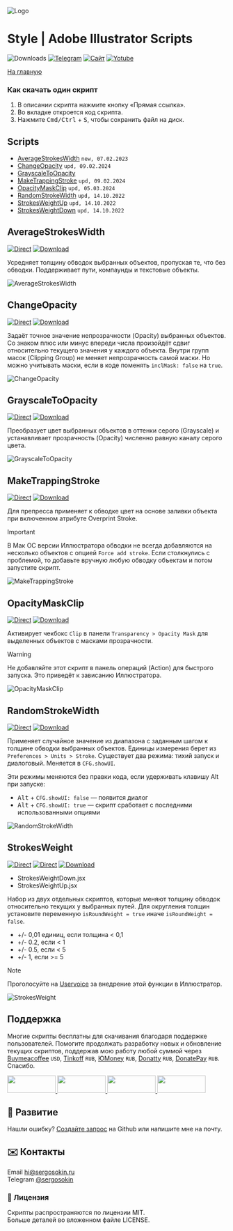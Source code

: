 ![Logo](https://i.ibb.co/mF018gV/emblem.png)

# Style | Adobe Illustrator Scripts

![Downloads](https://img.shields.io/badge/Скачивания-26k-27CF7D.svg) [![Telegram](https://img.shields.io/badge/Telegram--канал-%40aiscripts-0088CC.svg)](https://t.me/aiscripts) [![Сайт](https://img.shields.io/badge/Сайт-ais.sergosoikn.ru-FF7548.svg)](https://ais.sergosokin.ru) [![Yotube](https://img.shields.io/badge/Youtube-%40SergOsokinArt-FF0000.svg)](https://www.youtube.com/c/SergOsokinArt/videos)

[На главную](../README.ru.md)

### Как скачать один скрипт
1. В описании скрипта нажмите кнопку «Прямая ссылка».
2. Во вкладке откроется код скрипта.
3. Нажмите <kbd>Cmd/Ctrl</kbd> + <kbd>S</kbd>, чтобы сохранить файл на диск.

## Scripts
* [AverageStrokesWidth](https://github.com/creold/illustrator-scripts/blob/master/md/Style.ru.md#averagestrokeswidth) `new, 07.02.2023`
* [ChangeOpacity](https://github.com/creold/illustrator-scripts/blob/master/md/Style.ru.md#changeopacity) `upd, 09.02.2024`
* [GrayscaleToOpacity](https://github.com/creold/illustrator-scripts/blob/master/md/Style.ru.md#grayscaletoopacity)
* [MakeTrappingStroke](https://github.com/creold/illustrator-scripts/blob/master/md/Style.ru.md#maketrappingstroke) `upd, 09.02.2024`
* [OpacityMaskClip](https://github.com/creold/illustrator-scripts/blob/master/md/Style.ru.md#opacitymaskclip) `upd, 05.03.2024`
* [RandomStrokeWidth](https://github.com/creold/illustrator-scripts/blob/master/md/Style.ru.md#randomstrokewidth) `upd, 14.10.2022`
* [StrokesWeightUp](https://github.com/creold/illustrator-scripts/blob/master/md/Style.ru.md#strokesweight) `upd, 14.10.2022`
* [StrokesWeightDown](https://github.com/creold/illustrator-scripts/blob/master/md/Style.ru.md#strokesweight) `upd, 14.10.2022`

## AverageStrokesWidth
[![Direct](https://img.shields.io/badge/Прямая%20ссылка-AverageStrokesWidth.jsx-FF6900.svg)](https://rebrand.ly/avgstrwd) [![Download](https://img.shields.io/badge/Скачать%20все-Zip--архив-0088CC.svg)](https://bit.ly/2M0j95N)

Усредняет толщину обводок выбранных объектов, пропуская те, что без обводки. Поддерживает пути, компаунды и текстовые объекты. 

![AverageStrokesWidth](https://i.ibb.co/3shb651/Average-Strokes-Width.gif)

## ChangeOpacity
[![Direct](https://img.shields.io/badge/Прямая%20ссылка-ChangeOpacity.jsx-FF6900.svg)](https://rebrand.ly/chngopa) [![Download](https://img.shields.io/badge/Скачать%20все-Zip--архив-0088CC.svg)](https://bit.ly/2M0j95N)

Задаёт точное значение непрозрачности (Opacity) выбранных объектов. Со знаком плюс или минус впереди числа произойдёт сдвиг относительно текущего значения у каждого объекта. Внутри групп масок (Clipping Group) не меняет непрозрачность самой маски. Но можно учитывать маски, если в коде поменять `inclMask: false` на `true`. 

![ChangeOpacity](https://i.ibb.co/zP3Vkww/Change-Opacity.gif)

## GrayscaleToOpacity
[![Direct](https://img.shields.io/badge/Прямая%20ссылка-GrayscaleToOpacity.jsx-FF6900.svg)](https://rebrand.ly/graytoopa) [![Download](https://img.shields.io/badge/Скачать%20все-Zip--архив-0088CC.svg)](https://bit.ly/2M0j95N)

Преобразует цвет выбранных объектов в оттенки серого (Grayscale) и устанавливает прозрачность (Opacity) численно равную каналу серого цвета.

![GrayscaleToOpacity](https://i.ibb.co/qY1Cx68/Grayscale-To-Opacity.gif)

## MakeTrappingStroke
[![Direct](https://img.shields.io/badge/Direct%20Link-MakeTrappingStroke.jsx-FF6900.svg)](https://rebrand.ly/mktrapstroke) [![Download](https://img.shields.io/badge/Download%20All-Zip%20archive-0088CC.svg)](https://bit.ly/2M0j95N)

Для препресса применяет к обводке цвет на основе заливки объекта при включенном атрибуте Overprint Stroke. 

> [!IMPORTANT]   
> В Мак ОС версии Иллюстратора обводки не всегда добавляются на несколько объектов с опцией `Force add stroke`. Если столкнулись с проблемой, то добавьте вручную любую обводку объектам и потом запустите скрипт.

![MakeTrappingStroke](https://i.ibb.co/QQkJ451/Make-Trapping-Stroke.gif)

## OpacityMaskClip
[![Direct](https://img.shields.io/badge/Прямая%20ссылка-OpacityMaskClip.jsx-FF6900.svg)](https://rebrand.ly/opamclip) [![Download](https://img.shields.io/badge/Скачать%20все-Zip--архив-0088CC.svg)](https://bit.ly/2M0j95N)

Активирует чекбокс `Clip` в панели `Transparency > Opacity Mask` для выделенных объектов с масками прозрачности.

> [!WARNING]   
> Не добавляйте этот скрипт в панель операций (Action) для быстрого запуска. Это приведёт к зависанию Иллюстратора.

![OpacityMaskClip](https://i.ibb.co/Kbn4vqB/Opacity-Mask-Clip.gif)

## RandomStrokeWidth
[![Direct](https://img.shields.io/badge/Прямая%20ссылка-RandomStrokeWidth.jsx-FF6900.svg)](https://rebrand.ly/rndstrwd) [![Download](https://img.shields.io/badge/Скачать%20все-Zip--архив-0088CC.svg)](https://bit.ly/2M0j95N)

Применяет случайное значение из диапазона с заданным шагом к толщине обводки выбранных объектов. Единицы измерения берет из `Preferences > Units > Stroke`. Существует два режима: тихий запуск и диалоговый. Меняется в `CFG.showUI`.   

Эти режимы меняются без правки кода, если удерживать клавишу Alt при запуске:

* <kbd>Alt</kbd> + `CFG.showUI: false` — появится диалог
* <kbd>Alt</kbd> + `CFG.showUI: true` — скрипт сработает с последними использованными опциями

![RandomStrokeWidth](https://i.ibb.co/PQN1qkV/Random-Stroke-Width.gif)

## StrokesWeight
[![Direct](https://img.shields.io/badge/Прямая%20ссылка-StrokesWeightDown.jsx-FF6900.svg)](https://rebrand.ly/strwtdn) [![Direct](https://img.shields.io/badge/Прямая%20ссылка-StrokesWeightUp.jsx-FF6900.svg)](https://rebrand.ly/strwtup) [![Download](https://img.shields.io/badge/Скачать%20все-Zip--архив-0088CC.svg)](https://bit.ly/2M0j95N)

* StrokesWeightDown.jsx
* StrokesWeightUp.jsx

Набор из двух отдельных скриптов, которые меняют толщину обводок относительно текущих у выбранных путей. Для округления толщин установите переменную `isRoundWeight = true` иначе `isRoundWeight = false`.  

* +/- 0,01 единиц, если толщина < 0,1
* +/- 0.2, если < 1
* +/- 0.5, если < 5
* +/- 1, если >= 5

> [!NOTE]   
> Проголосуйте на [Uservoice](https://illustrator.uservoice.com/forums/333657-illustrator-desktop-feature-requests/suggestions/37981045-change-a-group-of-vector-s-stroke-size-relative-to) за внедрение этой функции в Иллюстратор.

![StrokesWeight](https://i.ibb.co/kKXhnxN/Strokes-Weight.gif)

## Поддержка
Многие скрипты бесплатны для скачивания благодаря поддержке пользователей. Помогите продолжать разработку новых и обновление текущих скриптов, поддержав мою работу любой суммой через [Buymeacoffee] `USD`, [Tinkoff] `RUB`, [ЮMoney] `RUB`, [Donatty] `RUB`, [DonatePay] `RUB`. Спасибо.   

[Buymeacoffee]: https://www.buymeacoffee.com/aiscripts
[Tinkoff]: https://www.tinkoff.ru/rm/osokin.sergey127/SN67U9405/
[ЮMoney]: https://yoomoney.ru/to/410011149615582
[Donatty]: https://donatty.com/sergosokin
[DonatePay]: https://new.donatepay.ru/@osokin

<a href="https://www.buymeacoffee.com/aiscripts">
  <img width="111" height="40" src="https://i.ibb.co/0ssTJQ1/bmc-badge.png">
</a>

<a href="https://yoomoney.ru/to/410011149615582">
  <img width="111" height="40" src="https://i.ibb.co/wwrYWJ5/yoomoney-badge.png">
</a>

<a href="https://donatty.com/sergosokin">
  <img width="111" height="40" src="https://i.ibb.co/s61FGCn/donatty-badge.png">
</a>

<a href="https://new.donatepay.ru/@osokin">
  <img width="111" height="40" src="https://i.ibb.co/0KJ94ND/donatepay-badge.png">
</a>

## 🤝 Развитие

Нашли ошибку? [Создайте запрос](https://github.com/creold/illustrator-scripts/issues) на Github или напишите мне на почту.

## ✉️ Контакты
Email <hi@sergosokin.ru>  
Telegram [@sergosokin](https://t.me/sergosokin)

### 📝 Лицензия

Скрипты распространяются по лицензии MIT.   
Больше деталей во вложенном файле LICENSE.